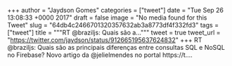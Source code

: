 
+++
author = "Jaydson Gomes"
categories = ["tweet"]
date = "Tue Sep 26 13:08:33 +0000 2017"
draft = false
image = "No media found for this Tweet"
slug = "64db4c2466701320357632ab3a8773df4f332fd3"
tags = ["tweet"]
title = """RT @braziljs: Quais são a..."""
tweet = true
tweet_url = "https://twitter.com/jaydson/status/912665195637624832"
+++
RT @braziljs: Quais são as principais diferenças entre consultas SQL e NoSQL no Firebase? Novo artigo da @jelielmendes no portal https://t.…
